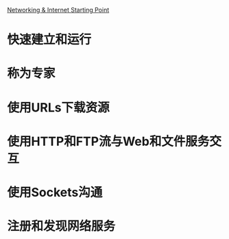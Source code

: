 [Networking & Internet Starting Point](https://developer.apple.com/library/archive/referencelibrary/GettingStarted/GS_Networking_iPhone/index.html#//apple_ref/doc/uid/TP40007301)

# 快速建立和运行

# 称为专家

# 使用URLs下载资源

# 使用HTTP和FTP流与Web和文件服务交互

# 使用Sockets沟通

# 注册和发现网络服务